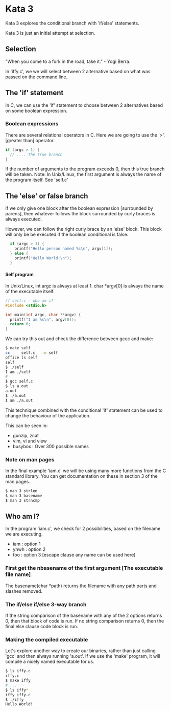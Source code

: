 # Kata 3

Kata 3 explores the conditional branch with 'if/else' statements.

Kata 3 is just an initial  attempt at selection.

## Selection

"When you come to a fork in the road, take it." - Yogi Berra.

In 'iffy.c', we we will select between 2 alternative based on what was passed
on the command line.



## The 'if' statement

In C, we can use the 'if' statement to choose between 2 alternatives based on
some boolean expression.

### Boolean expressions

There are several  relational operators in C. Here we are going to use the
'>', [greater than] operator.

```C
if (argc > 1) {
  // .... The true branch
}
```

If the number of arguments to the program exceeds 0, then this true branch
will be taken. Note: In Unix/Linux, the first argument is always the name of
the program itself. See 'self.c'


## The 'else' or false branch

If we only give one block after the boolean expression [surrounded by parens],
then whatever follows the block surrounded by curly braces is always executed.

However, we can follow the right curly brace by an 'else' block. This block
will only be be executed if the  boolean conditional is false.

```C
  if (argc > 1) {
    printf("Hello person named %s\n", argv[1]);
  } else {
    printf("Hello World!\n"); 
  }
```





#### Self program

In Unix/Linux, int argc is always at least 1. char *argv[0] is always the
name of the executable itself.


```C
// self.c - who am i?
#include <stdio.h>

int main(int argc, char **argv) {
  printf("I am %s\n", argv[0]);
  return 0;
}
```

We can try this out and check the difference between gccc and make:

```bash
$ make self
cc     self.c   -o self
office ls self
self
$ ./self 
I am ./self
#
$ gcc self.c
$ ls a.out
a.out
$ ./a.out 
I am ./a.out
```

This technique combined with the conditional 'if' statement can be used to
change the behaviour of the application.

This can be seen in:

- gunzip, zcat
- vim, vi and view
- busybox : Over 300 possible names


### Note on man pages

In the final example 'iam.c' we will be using many more functions from the
C standard library. You can get documentation  on these in section 3 of
the man pages.

```bash
$ man 3 strlen
$ man 3 basename
$ man 3 strncmp
```





## Who am I?

In the program 'iam.c', we check for 2 possibilities, based on the filename
we are executing.

- iam : option 1
- yhwh : option 2
- foo : option 3 [escape clause any name can be used here]

### First get the nbasename of the first argument [The executable file name]

The basename(char *path) returns the filename with any path parts and slashes removed.

### The if/else if/else 3-way branch

If the string comparison  of the basename with any of the 2 options returns 0,
then that block of code is run. If no string comparison returns 0, then the
final else clause code block is run.



### Making the compiled executable

Let's explore another way to create our binaries, rather than just calling 'gcc'
and then always running 'a.out'. If we use the 'make' program, it will compile
a nicely named executable for us.

```bash
$ ls iffy.c
iffy.c
$ make iffy
# ...
$ ls iffy*
iffy iffy.c
$ ./iffy
Hello World!
```

